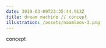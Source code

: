```yaml
---
date: 2019-03-09T23:35:44.913Z
title: dream machine // concept
illustration: /assets/naamloos-2.png
---
```

concept
